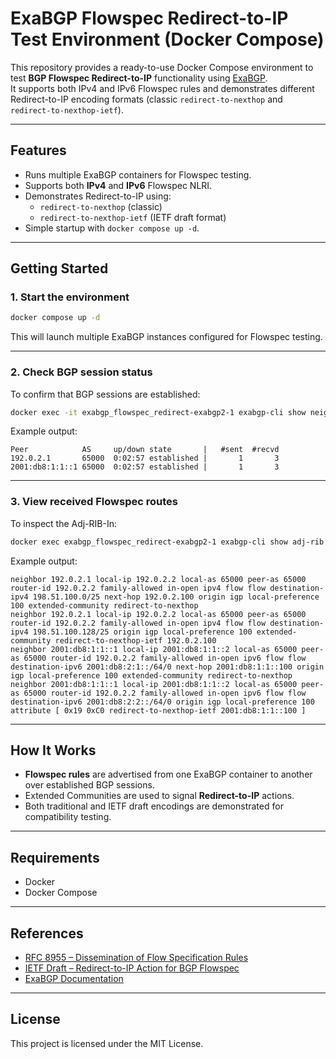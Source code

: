 # ExaBGP Flowspec Redirect-to-IP Test Environment (Docker Compose)

This repository provides a ready-to-use Docker Compose environment to test **BGP Flowspec Redirect-to-IP** functionality using [ExaBGP](https://github.com/Exa-Networks/exabgp).  
It supports both IPv4 and IPv6 Flowspec rules and demonstrates different Redirect-to-IP encoding formats (classic `redirect-to-nexthop` and `redirect-to-nexthop-ietf`).

---

## Features

- Runs multiple ExaBGP containers for Flowspec testing.
- Supports both **IPv4** and **IPv6** Flowspec NLRI.
- Demonstrates Redirect-to-IP using:
  - `redirect-to-nexthop` (classic)
  - `redirect-to-nexthop-ietf` (IETF draft format)
- Simple startup with `docker compose up -d`.

---

## Getting Started

### 1. Start the environment

```bash
docker compose up -d
```

This will launch multiple ExaBGP instances configured for Flowspec testing.

---

### 2. Check BGP session status

To confirm that BGP sessions are established:

```bash
docker exec -it exabgp_flowspec_redirect-exabgp2-1 exabgp-cli show neighbor summary
```

Example output:

```
Peer            AS     up/down state       |   #sent  #recvd
192.0.2.1       65000  0:02:57 established |       1       3
2001:db8:1:1::1 65000  0:02:57 established |       1       3
```

---

### 3. View received Flowspec routes

To inspect the Adj-RIB-In:

```bash
docker exec exabgp_flowspec_redirect-exabgp2-1 exabgp-cli show adj-rib in extensive
```

Example output:

```
neighbor 192.0.2.1 local-ip 192.0.2.2 local-as 65000 peer-as 65000 router-id 192.0.2.2 family-allowed in-open ipv4 flow flow destination-ipv4 198.51.100.0/25 next-hop 192.0.2.100 origin igp local-preference 100 extended-community redirect-to-nexthop
neighbor 192.0.2.1 local-ip 192.0.2.2 local-as 65000 peer-as 65000 router-id 192.0.2.2 family-allowed in-open ipv4 flow flow destination-ipv4 198.51.100.128/25 origin igp local-preference 100 extended-community redirect-to-nexthop-ietf 192.0.2.100
neighbor 2001:db8:1:1::1 local-ip 2001:db8:1:1::2 local-as 65000 peer-as 65000 router-id 192.0.2.2 family-allowed in-open ipv6 flow flow destination-ipv6 2001:db8:2:1::/64/0 next-hop 2001:db8:1:1::100 origin igp local-preference 100 extended-community redirect-to-nexthop
neighbor 2001:db8:1:1::1 local-ip 2001:db8:1:1::2 local-as 65000 peer-as 65000 router-id 192.0.2.2 family-allowed in-open ipv6 flow flow destination-ipv6 2001:db8:2:2::/64/0 origin igp local-preference 100 attribute [ 0x19 0xC0 redirect-to-nexthop-ietf 2001:db8:1:1::100 ]
```

---

## How It Works

- **Flowspec rules** are advertised from one ExaBGP container to another over established BGP sessions.
- Extended Communities are used to signal **Redirect-to-IP** actions.
- Both traditional and IETF draft encodings are demonstrated for compatibility testing.

---

## Requirements

- Docker
- Docker Compose

---

## References

- [RFC 8955 – Dissemination of Flow Specification Rules](https://datatracker.ietf.org/doc/html/rfc8955)
- [IETF Draft – Redirect-to-IP Action for BGP Flowspec](https://datatracker.ietf.org/doc/draft-ietf-idr-flowspec-redirect-ip/)
- [ExaBGP Documentation](https://github.com/Exa-Networks/exabgp)

---

## License

This project is licensed under the MIT License.
